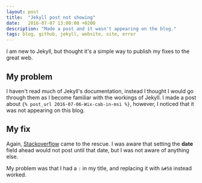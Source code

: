 ```yaml
---
layout: post
title:  "Jekyll post not showing"
date:   2016-07-07 13:00:00 +0200
description: "Made a post and it wasn't appearing on the blog."
tags: blog, github, jekyll, website, site, error
---
```

I am new to Jekyll, but thought it's a simple way to publish my fixes to the great web.

## My problem
I haven't read much of Jekyll's documentation, instead I thought I would go through them as I become familiar with the workings of Jekyll.
I made a post about ```{% post_url 2016-07-06-Wix-cab-in-msi %}```, however, I noticed that it was not appearing on this blog.

## My fix
Again, [Stackoverflow](https://stackoverflow.com/questions/30625044/jekyll-post-not-generated) came to the rescue. I was aware that setting the **date** field ahead would not post until that date, but I was not aware of anything else.

My problem was that I had a ```:``` in my title, and replacing it with ```&#58``` instead worked.
